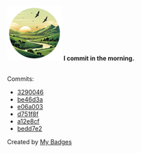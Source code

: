 <img src="https://github.com/my-badges/my-badges/blob/master/badges/time-of-commit/morning-commits.png?raw=true" alt="I commit in the morning." title="I commit in the morning." width="128">
<strong>I commit in the morning.</strong>
<br><br>

Commits:

- <a href="https://github.com/katrin-krieger/pi-weather/commit/32900460d3ab23bf8b79ce830166c4191652c82d">3290046</a>
- <a href="https://github.com/katrin-krieger/pi-weather/commit/be46d3aeeb06315e5fe32fbd6ddb5bbb3a0e1e46">be46d3a</a>
- <a href="https://github.com/katrin-krieger/pi-weather/commit/e06a003fec42625bdc7b965384f89182cb1604d8">e06a003</a>
- <a href="https://github.com/katrin-krieger/software-patterns/commit/d751f8f209a2fd37e8f34f1c586ba508f37cc241">d751f8f</a>
- <a href="https://github.com/katrin-krieger/pi-weather/commit/a12e8cf7678f42da88f56821812b6c2f635a8689">a12e8cf</a>
- <a href="https://github.com/katrin-krieger/pi-weather/commit/bedd7e2ab1c04e77fb1454f0e5bdb7221b5ed67b">bedd7e2</a>


Created by <a href="https://github.com/my-badges/my-badges">My Badges</a>